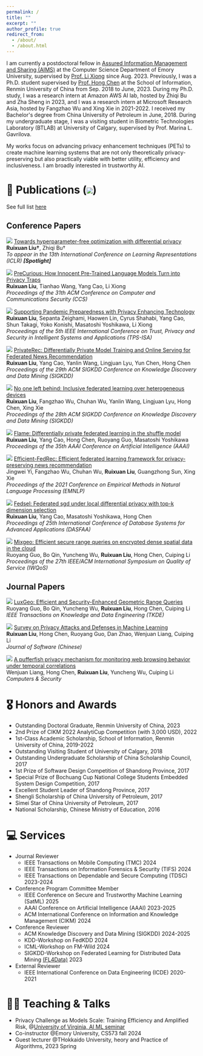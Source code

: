 ```yaml
---
permalink: /
title: ""
excerpt: ""
author_profile: true
redirect_from: 
  - /about/
  - /about.html
---
```


<!-- {% if site.google_scholar_stats_use_cdn %}
{% assign gsDataBaseUrl = "https://cdn.jsdelivr.net/gh/" | append: site.repository | append: "@" %}
{% else %}
{% assign gsDataBaseUrl = "https://raw.githubusercontent.com/" | append: site.repository | append: "/" %}
{% endif %}
{% assign url = gsDataBaseUrl | append: "google-scholar-stats/gs_data_shieldsio.json" %} -->

<span class='anchor' id='about-me'></span>

I am currently a postdoctoral fellow in [Assured Information Management and Sharing (AIMS)](http://www.cs.emory.edu/site/aims/people.html) at the Computer Science Department of  Emory University, supervised by [Prof. Li Xiong](http://www.cs.emory.edu/~lxiong/) since Aug. 2023. 
Previously, I was a Ph.D. student supervised by [Prof. Hong Chen](http://info.ruc.edu.cn/Home/Faculty/Departments/ComputerScienceandTechnology/fad56fc492784d1fa87f662044649b2f.blk.htm) at the School of Information, Renmin University of China from Sep. 2018 to June, 2023.
During my Ph.D. study, I was a research intern at Amazon AWS AI lab, hosted by Zhiqi Bu and Zha Sheng in 2023, and I was a research intern at Microsoft Research Asia, hosted by Fangzhao Wu and Xing Xie in 2021-2022.
I received my Bachelor's degree from China University of Petroleum in June, 2018.
During my undergraduate stage, I was a visiting student in Biometric Technologies Laboratory (BTLAB) at University of Calgary, supervised by Prof. Marina L. Gavrilova.

<!-- <span class='anchor' id='news'></span> -->

<!-- # 🔥 News
- *2024.06*: &nbsp;🎉🎉 Personal website is online. -->

<!-- <span class='anchor' id='research'></span>

# 🧐 Research -->
My works focus on advancing privacy enhancement techniques (PETs) to create machine learning systems that are not only theoretically privacy-preserving but also practically viable with better utility, efficiency and inclusiveness.
I am broadly interested in trustworthy AI.

<!-- <span style="color:red">Please drop me an email if you are interested in collaborations.</span> -->

<span class='anchor' id='publications'></span>

# 📝 Publications (<a href='https://scholar.google.com/citations?user=sXWB1UQAAAAJ'><img src="https://img.shields.io/endpoint?url={{ url | url_encode }}&logo=Google%20Scholar&labelColor=f6f6f6&color=9cf&style=flat&label=citations"></a>)
<!-- (*: Mentored student; †: Equal contribution.) -->
<!-- See full list [here](https://scholar.google.com/citations?user=sXWB1UQAAAAJ) -->
<!-- <a href='https://scholar.google.com/citations?user=sXWB1UQAAAAJ'>
  <img src="https://img.shields.io/badge/citations-123-blue?logo=Google%20Scholar&labelColor=f6f6f6&color=9cf&style=flat">
</a> -->
See full list [here](https://scholar.google.com/citations?user=sXWB1UQAAAAJ&hl=en)

## <i class="fa fa-paper-plane"></i> Conference Papers

<!-- <div class='paper-box'><div class='paper-box-image'><div><div class="badge">NeurIPS 2019</div><img src='images/favicon-16x16.jpg' alt="sym" width="50%"></div></div>
<div class='paper-box-text' markdown="1"> -->

<!-- [FastSpeech: Fast, Robust and Controllable Text to Speech](https://papers.nips.cc/paper/8580-fastspeech-fast-robust-and-controllable-text-to-speech.pdf) \\
**Yi Ren**, Yangjun Ruan, Xu Tan, Tao Qin, Sheng Zhao, Zhou Zhao, Tie-Yan Liu

[**Project**](https://speechresearch.github.io/fastspeech/) <strong><span class='show_paper_citations' data='4FA6C0AAAAAJ:qjMakFHDy7sC'></span></strong>

- FastSpeech is the first fully parallel end-to-end speech synthesis model.
</div>
</div> -->

<img src="https://img.shields.io/badge/ICLR-2025-blue"> [Towards hyperparameter-free optimization with differential privacy](https://openreview.net/forum?id=2kGKsyhtvh) \
**Ruixuan Liu†**, Zhiqi Bu† \
*To appear in the 13th International Conference on Learning Representations (ICLR) **[Spotlight]***

<img src="https://img.shields.io/badge/CCS-2024-blue"> [PreCurious: How Innocent Pre-Trained Language Models Turn into Privacy Traps](https://dl.acm.org/doi/10.1145/3658644.3690279) \
**Ruixuan Liu**, Tianhao Wang, Yang Cao, Li Xiong \
*Proceedings of the 31th ACM Conference on Computer and Communications Security (CCS)*

<img src="https://img.shields.io/badge/TPS_ISA-2023-blue"> [Supporting Pandemic Preparedness with Privacy Enhancing Technology]() \
**Ruixuan Liu**, Sepanta Zeighami, Haowen Lin, Cyrus Shahabi, Yang Cao, Shun Takagi, Yoko Konishi, Masatoshi Yoshikawa, Li Xiong \
*Proceedings of the 5th IEEE International Conference on Trust, Privacy and Security in Intelligent Systems and Applications (TPS-ISA)*

<img src="https://img.shields.io/badge/SIGKDD-2023-blue"> [PrivateRec: Differentially Private Model Training and Online Serving for Federated News Recommendation](https://dl.acm.org/doi/abs/10.1145/3580305.3599889) \
**Ruixuan Liu**, Yang Cao, Yanlin Wang, Lingjuan Lyu, Yun Chen, Hong Chen \
*Proceedings of the 29th ACM SIGKDD Conference on Knowledge Discovery and Data Mining (SIGKDD)*

<img src="https://img.shields.io/badge/SIGKDD-2022-blue"> [No one left behind: Inclusive federated learning over heterogeneous devices](https://dl.acm.org/doi/abs/10.1145/3534678.3539086) \
**Ruixuan Liu**, Fangzhao Wu, Chuhan Wu, Yanlin Wang, Lingjuan Lyu, Hong Chen, Xing Xie \
*Proceedings of the 28th ACM SIGKDD Conference on Knowledge Discovery and Data Mining (SIGKDD)*

<img src="https://img.shields.io/badge/AAAI-2021-blue"> [Flame: Differentially private federated learning in the shuffle model](https://ojs.aaai.org/index.php/AAAI/article/view/17053) \
**Ruixuan Liu**, Yang Cao, Hong Chen, Ruoyang Guo, Masatoshi Yoshikawa \
*Proceedings of the 35th AAAI Conference on Artificial Intelligence (AAAI)*

<img src="https://img.shields.io/badge/EMNLP-2021-blue"> [Efficient-FedRec: Efficient federated learning framework for privacy-preserving news recommendation](https://aclanthology.org/2021.emnlp-main.223.pdf) \
Jingwei Yi, Fangzhao Wu, Chuhan Wu, **Ruixuan Liu**, Guangzhong Sun, Xing Xie \
*Proceedings of the 2021 Conference on Empirical Methods in Natural Language Processing (EMNLP)*

<!-- <img src="https://img.shields.io/badge/-2021-blue"> [Multi-modal motion-capture-based biometric systems for emergency response and patient rehabilitation](https://www.igi-global.com/chapter/multi-modal-motion-capture-based-biometric-systems-for-emergency-response-and-patient-rehabilitation/261369)
Marina L Gavrilova, Ferdous Ahmed, ASM Hossain Bari, **Ruixuan Liu**, Tiantian Liu, Yann Maret, Brandon Kawah Sieu, Tanuja Sudhakar \
*Research Anthology on Rehabilitation Practices and Therapy* -->

<img src="https://img.shields.io/badge/DASFAA-2020-blue"> [Fedsel: Federated sgd under local differential privacy with top-k dimension selection](https://link.springer.com/chapter/10.1007/978-3-030-59410-7_33) \
**Ruixuan Liu**, Yang Cao, Masatoshi Yoshikawa, Hong Chen \
*Proceedings of 25th International Conference of Database Systems for Advanced Applications (DASFAA)*

<img src="https://img.shields.io/badge/IWQoS-2019-blue"> [Mixgeo: Efficient secure range queries on encrypted dense spatial data in the cloud](https://dl.acm.org/doi/abs/10.1145/3326285.3329064) \
Ruoyang Guo, Bo Qin, Yuncheng Wu, **Ruixuan Liu**, Hong Chen, Cuiping Li \
*Proceedings of the 27th IEEE/ACM International Symposium on Quality of Service (IWQoS)*

<!-- <img src=""> [Local differential privacy with k-anonymous for frequency estimation]()
Dan Zhao, Hong Chen, Suyun Zhao, Xiaoying Zhang, Cuiping Li, **Ruixuan Liu** \
*Proceedings of the IEEE International Conference on Big Data (Big Data)* -->

## <i class="fa fa-paper-plane"></i> Journal Papers
<img src="https://img.shields.io/badge/TKDE-2021-blue"> [LuxGeo: Efficient and Security-Enhanced Geometric Range Queries](https://ieeexplore.ieee.org/abstract/document/9477110) \
Ruoyang Guo, Bo Qin, Yuncheng Wu, **Ruixuan Liu**, Hong Chen, Cuiping Li \
*IEEE Transactions on Knowledge and Data Engineering (TKDE)*

<img src="https://img.shields.io/badge/JoS-2020-blue"> [Survey on Privacy Attacks and Defenses in Machine Learning](https://www.jos.org.cn/jos/article/abstract/5904) \
**Ruixuan Liu**, Hong Chen, Ruoyang Guo, Dan Zhao, Wenjuan Liang, Cuiping Li \
*Journal of Software (Chinese)*

<img src="https://img.shields.io/badge/C&S-2020-blue"> [A pufferfish privacy mechanism for monitoring web browsing behavior under temporal correlations](https://www.sciencedirect.com/science/article/abs/pii/S0167404820300389) \
Wenjuan Liang, Hong Chen, **Ruixuan Liu**, Yuncheng Wu, Cuiping Li \
*Computers & Security*

<!-- ## <i class="fa fa-paper-plane"></i> Preprints -->
<!-- <img src="https://img.shields.io/badge/arXiv-blue"> [Zero redundancy distributed learning with differential privacy](https://arxiv.org/pdf/2311.11822), Zhiqi Bu, **Ruixuan Liu**, Justin Chiu, Sheng Zha, George Karypis

<img src="https://img.shields.io/badge/arXiv-blue"> [On the accuracy and efficiency of group-wise clipping in differentially private optimization](https://arxiv.org/pdf/2310.19215), Zhiqi Bu, **Ruixuan Liu**, Yu-Xiang Wang, Sheng Zha, George Karypis -->

<span class='anchor' id='honors-and-awards'></span>

# 🎖 Honors and Awards
- Outstanding Doctoral Graduate, Renmin University of China, 2023
- 2nd Prize of CIKM 2022 AnalytiCup Competition (with 3,000 USD), 2022
- 1st-Class Academic Scholarship, School of Information, Renmin University of China, 2019-2022
- Outstanding Visiting Student of University of Calgary, 2018
- Outstanding Undergraduate Scholarship of China Scholarship Council, 2017
- 1st Prize of Software Design Competition of Shandong Province, 2017
- Special Prize of Bochuang Cup National College Students Embedded System Design Competition, 2017
- Excellent Student Leader of Shandong Province, 2017
- Shengli Scholarship of China University of Petroleum, 2017
- Simei Star of China University of Petroleum, 2017
- National Scholarship, Chinese Ministry of Education, 2016

<span class='anchor' id='services'></span>

# 💻 Services
- Journal Reviewer
  - IEEE Transactions on Mobile Computing (TMC) 2024
  - IEEE Transactions on Information Forensics & Security (TIFS) 2024
  - IEEE Transactions on Dependable and Secure Computing (TDSC) 2023-2024
- Conference Program Committee Member
  - IEEE Conference on Secure and Trustworthy Machine Learning (SatML) 2025
  - AAAI Conference on Artificial Intelligence (AAAI) 2023-2025
  - ACM International Conference on Information and Knowledge Management (CIKM) 2024
- Conference Reviewer
  - ACM Knowledge Discovery and Data Mining (SIGKDD) 2024-2025
  - KDD-Workshop on FedKDD 2024
  - ICML-Workshop on FM-Wild 2024
  - SIGKDD-Workshop on Federated Learning for Distributed Data Mining [(FL4Data)](https://fl4data-mining.github.io/) 2023
- External Reviewer
  - IEEE International Conference on Data Engineering (ICDE) 2020-2021

<span class='anchor' id='others'></span>

# 👩‍🏫 Teaching & Talks
- Privacy Challenge as Models Scale: Training Efficiency and Amplified Risk, @[University of Virginia, AI ML seminar](https://uvaml.github.io/pasttalks/2024-10-30/)
- Co-instructor @Emory University, CS573 fall 2024
- Guest lecturer @THokkaido University, heory and Practice of Algorithms, 2023 Spring

<!-- # 📖 Educations -->

<!-- # 💼 Internships -->

<!-- # 💬 Invited Talks
- *2021.06*, Lorem ipsum dolor sit amet, consectetur adipiscing elit. Vivamus ornare aliquet ipsum, ac tempus justo dapibus sit amet. 
- *2021.03*, Lorem ipsum dolor sit amet, consectetur adipiscing elit. Vivamus ornare aliquet ipsum, ac tempus justo dapibus sit amet.  \| [\[video\]](https://github.com/) -->

<!-- # 💻 Experiences
- *2019.08 - 2020.05*, [Y-Tech Lab, Kuaishou Technology](https://www.kuaishou.com/), Beijing, China.
- *2020.05 - Now*,&nbsp;&nbsp;&nbsp;&nbsp;&nbsp;[Media Computing Group, Microsoft Research Asia](https://www.microsoft.com/en-us/research/group/media-computing-group/), Beijing, China. -->
